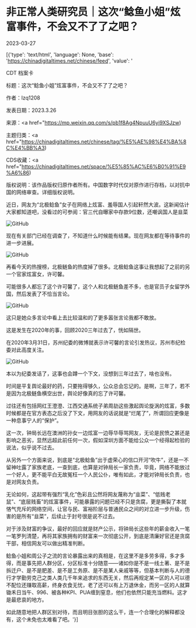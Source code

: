 # 非正常人类研究员｜这次“鲶鱼小姐”炫富事件，不会又不了了之吧？

2023-03-27

[{'type': 'text/html', 'language': None, 'base': 'https://chinadigitaltimes.net/chinese/feed', 'value': '

CDT 档案卡

标题：这次“鲶鱼小姐”炫富事件，不会又不了了之吧？

作者：lzq1208

发表日期：2023.3.26

来源：<a href="https://mp.weixin.qq.com/s/pb1f8Ag4NpuuU6yi9XSJzw)

主题归类：<a href="https://chinadigitaltimes.net/chinese/tag/%E5%AE%98%E4%BA%8C%E4%BB%A3)

CDS收藏：<a href="https://chinadigitaltimes.net/space/%E5%85%AC%E6%B0%91%E9%A6%86)

版权说明：该作品版权归原作者所有。中国数字时代仅对原作进行存档，以对抗中国的网络审查。详细版权说明。





近日，网友为“北极鲶鱼”女子在网络上炫富、羞辱国人引起轩然大波。这新闻估计大家都知道吧，没看过的可参阅：官三代自曝家中存款9位数，还嘲讽国人是韭菜

![GitHub](https://chinadigitaltimes.net/chinese/files/2023/03/post-694276-6421a7e163356.)

现在有关部门已经在调查了，不知道什么时候能有结果。现在网友都在等待事件的进一步进展。

![GitHub](https://chinadigitaltimes.net/chinese/files/2023/03/post-694276-6421a7e2aa80e.)

再看今天的热搜榜，北极鲢鱼的热度掉了很多。北极鲶鱼这事让我想起了之前的另一个官家炫富女，许可馨。

可能很多人都忘了这个许可馨了，这个人和北极鲢鱼差不多，也是官员子女留学外国，然后发表了不恰当言论。

![GitHub](https://chinadigitaltimes.net/chinese/files/2023/03/post-694276-6421a7e3ef5a0.)

这只是她众多言论中看上去比较温和的了更多嚣张言论我都不敢放。

这是发生在2020年的事，回顾2020三年过去了，恍如隔世。

在2020年3月31日，苏州纪委的微博就表示许可馨的言论引发热议，苏州市纪检委对此高度关注。

![GitHub](https://chinadigitaltimes.net/chinese/files/2023/03/post-694276-6421a7e567033.)

本以为纪委发话了，这事也会蹲一个下文，没想到三年过去了，啥也没有。

时间是平复舆论最好的药，只要拖得够久，公众总会忘记的。是啊，三年了，若不是因为北极鲢鱼横空出世，舆论好像真的忘了许可馨。

过往还有包括网红王澄澄、江西交通系统子弟周劼这些激起舆论旋涡的炫富，多数时候都是在官方表态之后没了下文，用网友的话说就是“烂尾了”，所谓回应更像是一种息事宁人的“保护”。

这一次，钟局长远在澳洲的孙女一边炫富一边辱华辱骂网友，无论是民愤之甚还是影响之恶劣，显然远超此前任何一次，假如深圳方面不能给公众一个经得起检验的说法，似乎说不过去。

从另外一个方面来说，到底是“北极鲶鱼”出于虚荣心的信口开河“吹牛”，还是一不留神吐露了家族老底，一查到底，也算是对钟局长一家负责，毕竟，网络不能放过一个好人，更不能平白无故冤枉一个人民公仆，唯有如此，才能对钟局长负责，也是对网友负责。

无论如何，这起带有强烈“乳化”色彩且公然将网友蔑称为“韭菜”、“低贱老鼠”、“底层贱畜”的炫富事件，可能暴露的问题已经不只是贪腐，更是撕裂了本就悋气充斥的网络空间，让官与民、富裕阶层与普通民众之间的对立进一步升级，伤害的是所有“韭菜”，后续止于封号很是说不过去。

对于涉及财富的争议，最好的回应就是财产公示，将钟局长这些年的薪金收入一笔一笔罗列清楚，再将其家族拥有的财富来一次彻底公开，到底是清廉好官还是贪腐干部，相信网友可以做出精准判断。

鲶鱼小姐和周公子之流的言论暴露出来的真相是，在这里不是多劳多得，多才多得，而是事先把人群分区，分区标准十分随意——诸如你是不是一线土著、是不是拆迁户、是不是肥差、是不是工务原、是不是某人亲戚等等，但基本判断与人的德行才学勤劳克己之类人类几千年来追求的东西无关，然后再规定某一区的人可以德不配位还赚取高薪，终身衣食无忧，老了还可以有上万退休金，而另一区的人就算锄禾日当午、996、被各种KPI、PUA缠到窒息，他们也依然只能充当燃料。这才是最悲哀的地方。

如此随意地把人群区别对待，而且明目张胆的这么干，连一个合理化的解释都没有，这个未免也太难看了吧。'}]